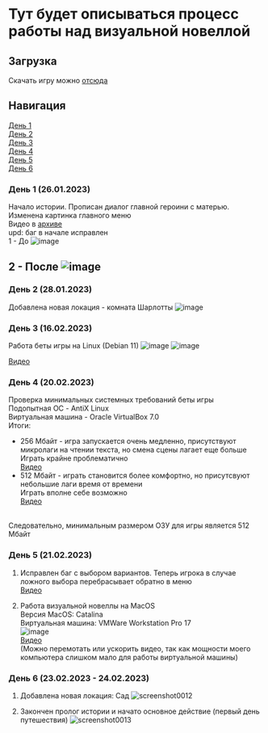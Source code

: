 # Тут будет описываться процесс работы над визуальной новеллой
## Загрузка
Скачать игру можно [отсюда](https://github.com/sanyagribanov/7-8-semestres/blob/main/Diplom/Download.md)
## Навигация
[День 1](#день-1-26012023)<br>
[День 2](#день-2-28012023)<br>
[День 3](#день-3-16022023)<br>
[День 4](#день-4-20022023)<br>
[День 5](#день-5-21022023)<br>
[День 6](#день-6-23022023---24022023)<br>

### День 1 (26.01.2023)
Начало истории. Прописан диалог главной героини с матерью. Изменена картинка главного меню<br>
Видео в [архиве](https://github.com/sanyagribanov/7-8-semestres/blob/main/Diplom/26.01.2023.7z)<br>
upd: баг в начале исправлен<br>
1 - До
![image](https://user-images.githubusercontent.com/86486142/214918601-9cc6a4fc-337a-453d-90e2-6552df453315.png)

2 - После
![image](https://user-images.githubusercontent.com/86486142/214918401-a1420bc5-bdf8-4881-a108-22ab5b1b12c0.png)
---
### День 2 (28.01.2023)
Добавлена новая локация - комната Шарлотты
![image](https://user-images.githubusercontent.com/86486142/215228091-eacafa7a-eba8-4098-8c13-f8f789207b3f.png)
### День 3 (16.02.2023)
Работа беты игры на Linux (Debian 11)
![image](https://user-images.githubusercontent.com/86486142/219447250-c6db463c-bc5a-4b94-aabb-c17195f310ac.png)
![image](https://user-images.githubusercontent.com/86486142/219447264-2bdf2262-01ab-4a78-97b1-9985fd7953ec.png)

[Видео](https://disk.yandex.ru/i/Oh3ii8aSzBGayA)
### День 4 (20.02.2023)
Проверка минимальных системных требований беты игры<br>
Подопытная ОС - AntiX Linux<br>
Виртуальная машина - Oracle VirtualBox 7.0<br>
Итоги:
- 256 Мбайт - игра запускается очень медленно, присутствуют микролаги на чтении текста, но смена сцены лагает еще больше<br>
Играть крайне проблематично<br>
[Видео](https://disk.yandex.ru/i/1uQFJemEQcwn9A)
- 512 Мбайт - играть становится более комфортно, но присутсвуют небольшие лаги время от времени<br>
Играть вполне себе возможно<br>
[Видео](https://disk.yandex.ru/i/ksETU1AFAkWk4g)
<br>
Следовательно, минимальным размером ОЗУ для игры является 512 Мбайт

### День 5 (21.02.2023)

1. Исправлен баг с выбором вариантов. Теперь игрока в случае ложного выбора перебрасывает обратно в меню<br>
[Видео](https://disk.yandex.ru/i/K4tcJbhQZpwiBQ)<br>

2. Работа визуальной новеллы на MacOS<br>
Версия MacOS: Catalina<br>
Виртуальная машина: VMWare Workstation Pro 17<br>
![image](https://user-images.githubusercontent.com/86486142/220372875-80f15a05-343d-4bde-9837-e0318639725b.png)<br>
[Видео](https://disk.yandex.ru/i/FPAAsig8xmfekQ)<br>
(Можно перемотать или ускорить видео, так как мощности моего компьютера слишком мало для работы виртуальной машины)

### День 6 (23.02.2023 - 24.02.2023)
1. Добавлена новая локация: Сад
![screenshot0012](https://user-images.githubusercontent.com/86486142/221037456-5253f3ef-8fca-4855-9770-968ae024799d.png)

2. Закончен пролог истории и начато основное действие (первый день путешествия)
![screenshot0013](https://user-images.githubusercontent.com/86486142/221037576-c500b15a-75d7-4b49-9802-11153635100f.png)
